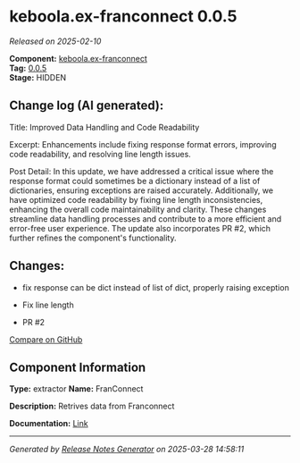 #  keboola.ex-franconnect 0.0.5

_Released on 2025-02-10_

**Component:** [keboola.ex-franconnect](https://github.com/keboola/component-franconnect)  
**Tag:** [0.0.5](https://github.com/keboola/component-franconnect/releases/tag/0.0.5)  
**Stage:** HIDDEN


## Change log (AI generated):
Title: Improved Data Handling and Code Readability

Excerpt: Enhancements include fixing response format errors, improving code readability, and resolving line length issues.

Post Detail: In this update, we have addressed a critical issue where the response format could sometimes be a dictionary instead of a list of dictionaries, ensuring exceptions are raised accurately. Additionally, we have optimized code readability by fixing line length inconsistencies, enhancing the overall code maintainability and clarity. These changes streamline data handling processes and contribute to a more efficient and error-free user experience. The update also incorporates PR #2, which further refines the component's functionality.



## Changes:



- fix response can be dict instead of list of dict, properly raising exception 




- Fix line length 




- PR #2 



[Compare on GitHub](https://github.com/keboola/component-franconnect/compare/0.0.4...0.0.5)



## Component Information
**Type:** extractor
**Name:** FranConnect

**Description:** Retrives data from Franconnect


**Documentation:** [Link](https://github.com/keboola/component-franconnect/blob/master/README.md)



---
_Generated by [Release Notes Generator](https://github.com/keboola/release-notes-generator)
on 2025-03-28 14:58:11_